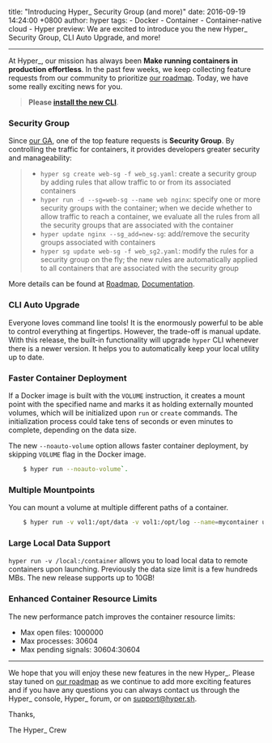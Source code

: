 title: "Introducing Hyper_ Security Group (and more)"
date: 2016-09-19 14:24:00 +0800
author: hyper
tags:
    - Docker
    - Container
    - Container-native cloud
    - Hyper
preview: We are excited to introduce you the new Hyper_ Security Group, CLI Auto Upgrade, and more!

---
At Hyper_, our mission has always been **Make running containers in production effortless**. In the past few weeks, we keep collecting feature requests from our community to prioritize [our roadmap](https://trello.com/b/7fEwaPRd/roadmap). Today, we have some really exciting news for you.

> **Please [install the new CLI](https://docs.hyper.sh/GettingStarted/install.html)**.

### Security Group

Since [our GA](https://blog.hyper.sh/hyper-is-generally-available.html), one of the top feature requests is **Security Group**. By controlling the traffic for containers, it provides developers greater security and manageability:

> - `hyper sg create web-sg -f web_sg.yaml`: create a security group by adding rules that allow traffic to or from its associated containers
> - `hyper run -d --sg=web-sg --name web nginx`: specify one or more security groups with the container; when we decide whether to allow traffic to reach a container, we evaluate all the rules from all the security groups that are associated with the container
> - `hyper update nginx --sg_add=new-sg`: add/remove the security groups associated with containers
> - `hyper sg update web-sg -f web_sg2.yaml`: modify the rules for a security group on the fly; the new rules are automatically applied to all containers that are associated with the security group

More details can be found at [Roadmap](https://trello.com/c/ZbGtfwZt/37-security-group), [Documentation](https://docs.hyper.sh/Reference/sg_ref.html).

### CLI Auto Upgrade

Everyone loves command line tools! It is the enormously powerful to be able to control everything at fingertips. However, the trade-off is manual update. With this release, the built-in functionality will upgrade `hyper` CLI whenever there is a newer version. It helps you to automatically keep your local utility up to date. 

### Faster Container Deployment
If a Docker image is built with the `VOLUME` instruction, it creates a mount point with the specified name and marks it as holding externally mounted volumes, which will be initialized upon `run` or `create` commands. The initialization process could take tens of seconds or even minutes to complete, depending on the data size.

The new `--noauto-volume` option allows faster container deployment, by skipping `VOLUME` flag in the Docker image. 
``` bash
	$ hyper run --noauto-volume`.
```

### Multiple Mountpoints
You can mount a volume at multiple different paths of a container.
``` bash
	$ hyper run -v vol1:/opt/data -v vol1:/opt/log --name=mycontainer ubuntu
```

### Large Local Data Support
`hyper run -v /local:/container` allows you to load local data to remote containers upon launching. Previously the data size limit is a few hundreds MBs. The new release supports up to 10GB!

### Enhanced Container Resource Limits
The new performance patch improves the container resource limits:

- Max open files: 1000000
- Max processes: 30604
- Max pending signals: 30604:30604

---------------------

We hope that you will enjoy these new features in the new Hyper_. Please stay tuned on [our roadmap](https://trello.com/b/7fEwaPRd/roadmap) as we continue to add more exciting features and if you have any questions you can always contact us through the Hyper_ console, Hyper_ forum, or on support@hyper.sh.

Thanks,

The Hyper_ Crew






